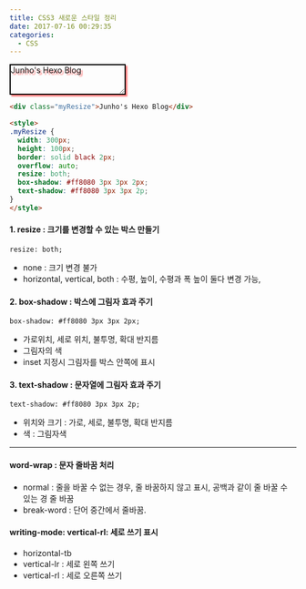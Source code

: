 ```yaml
---
title: CSS3 새로운 스타일 정리
date: 2017-07-16 00:29:35
categories:
  - CSS
---
```


<div class="myResize">Junho's Hexo Blog</div>

<style>

.myResize { width: 200px; height: 50px; border: solid black 2px; overflow: auto; resize: both; box-shadow: #ff8080 3px 3px 2px; text-shadow: #ff8080 3px 3px 2px;}

</style>
````html
<div class="myResize">Junho's Hexo Blog</div>

<style>
.myResize {
  width: 300px;
  height: 100px;
  border: solid black 2px;
  overflow: auto;
  resize: both;
  box-shadow: #ff8080 3px 3px 2px;
  text-shadow: #ff8080 3px 3px 2p;
}
</style>
````
#### 1. resize : 크기를 변경할 수 있는 박스 만들기

`resize: both;`

- none : 크기 변경 불가
- horizontal, vertical, both : 수평, 높이, 수평과 폭 높이 둘다 변경 가능, 

#### 2. box-shadow : 박스에 그림자 효과 주기

`box-shadow: #ff8080 3px 3px 2px;`

- 가로위치, 세로 위치, 불투명, 확대 반지름
- 그림자의 색
- inset 지정시 그림자를 박스 안쪽에 표시

#### 3. text-shadow : 문자열에 그림자 효과 주기

`text-shadow: #ff8080 3px 3px 2p;`

- 위치와 크기 : 가로, 세로, 불투명, 확대 반지름
- 색 : 그림자색

<hr>

#### word-wrap : 문자 줄바꿈 처리

- normal : 줄을 바꿀 수 없는 경우, 줄 바꿈하지 않고 표시, 공백과 같이 줄 바꿀 수 있는 경 줄 바꿈
- break-word : 단어 중간에서 줄바꿈.

#### writing-mode: vertical-rl: 세로 쓰기 표시

- horizontal-tb
- vertical-lr : 세로 왼쪽 쓰기
- vertical-rl : 세로 오른쪽 쓰기

